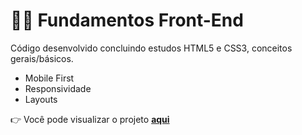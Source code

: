 # 🐱‍💻 Fundamentos Front-End
Código desenvolvido concluindo estudos HTML5 e CSS3, conceitos gerais/básicos.
- Mobile First
- Responsividade
- Layouts

👉 Você pode visualizar o projeto [**aqui**](https://608fede9521eb79bef16f249--elegant-sammet-5b6a14.netlify.app/)
